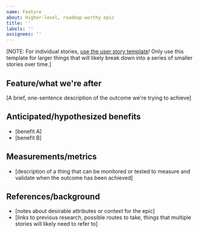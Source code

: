 ```yaml
---
name: Feature
about: Higher-level, roadmap-worthy epic
title: ''
labels: ''
assignees: ''
---
```


[NOTE: For individual stories, [use the user story template](https://github.com/GSA/datagov-deploy/issues/new?assignees=&labels=&template=user-story.md&title=)! Only use this template for larger things that will likely break down into a series of smaller stories over time.]

## Feature/what we're after

[A brief, one-sentence description of the outcome we're trying to achieve]

## Anticipated/hypothesized benefits

- [benefit A]
- [benefit B]

## Measurements/metrics

- [description of a thing that can be monitored or tested to measure and validate when the outcome has been achieved]

## References/background

- [notes about desirable attributes or context for the epic]
- [links to previous research, possible routes to take, things that multiple stories will likely need to refer to]